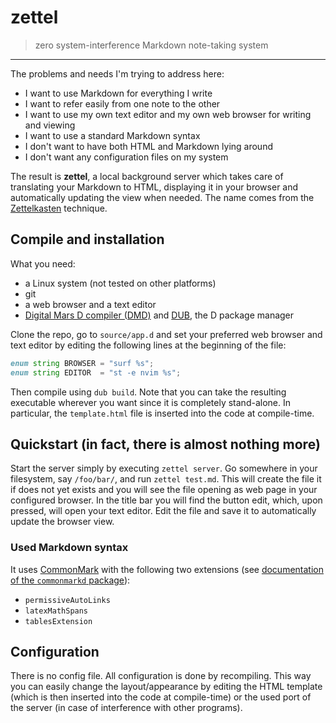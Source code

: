 # zettel

> zero system-interference Markdown note-taking system

-------------------------------------------------

The problems and needs I'm trying to address here:

- I want to use Markdown for everything I write
- I want to refer easily from one note to the other
- I want to use my own text editor and my own web browser 
  for writing and viewing
- I want to use a standard Markdown syntax
- I don't want to have both HTML and Markdown lying around
- I don't want any configuration files on my system

The result is **zettel**, a local background server
which takes care of translating your Markdown to HTML, 
displaying it in your browser and automatically updating
the view when needed. The name comes from the 
[Zettelkasten](https://en.wikipedia.org/wiki/Zettelkasten) 
technique.

## Compile and installation

What you need:
- a Linux system (not tested on other platforms)
- git
- a web browser and a text editor
- [Digital Mars D compiler (DMD)](https://dlang.org/download.html) 
  and [DUB](https://dub.pm/getting_started), the D package manager

Clone the repo, go to `source/app.d` and set your preferred web browser
and text editor by editing the following lines at the beginning of the
file:
```D
enum string BROWSER = "surf %s";
enum string EDITOR  = "st -e nvim %s";
```
Then compile using `dub build`. Note that you can take the resulting
executable wherever you want since it is completely stand-alone. 
In particular, the `template.html` file is inserted into the code 
at compile-time.

## Quickstart (in fact, there is almost nothing more)

Start the server simply by executing `zettel server`.
Go somewhere in your filesystem, say `/foo/bar/`, and 
run `zettel test.md`. This will create the file it if does not yet
exists and you will see the file opening as web page in your configured 
browser. In the title bar you will find the button edit, which, upon 
pressed, will open your text editor. Edit the file and
save it to automatically update the browser view.

### Used Markdown syntax

It uses [CommonMark](https://commonmark.org/) with the following 
two extensions (see [documentation of the `commonmarkd` package](http://commonmark-d.dpldocs.info/commonmarkd.MarkdownFlag.html)):
- `permissiveAutoLinks`
- `latexMathSpans`
- `tablesExtension`


## Configuration

There is no config file. All configuration is done by recompiling. This way 
you can easily change the layout/appearance by editing the HTML template
(which is then inserted into the code at compile-time) or the used port of the 
server (in case of interference with other programs).
